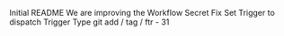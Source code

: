 Initial README
We are improving the Workflow
Secret Fix
Set Trigger to dispatch
Trigger Type
git add / tag / ftr - 31